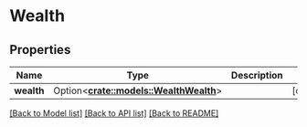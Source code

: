 # Wealth

## Properties

Name | Type | Description | Notes
------------ | ------------- | ------------- | -------------
**wealth** | Option<[**crate::models::WealthWealth**](Wealth_wealth.md)> |  | [optional]

[[Back to Model list]](../solanabeach_api.wiki/Home.md#documentation-for-models) [[Back to API list]](../solanabeach_api.wiki/Home.md#documentation-for-api-endpoints) [[Back to README]](../solanabeach_api.wiki/Home.md)


